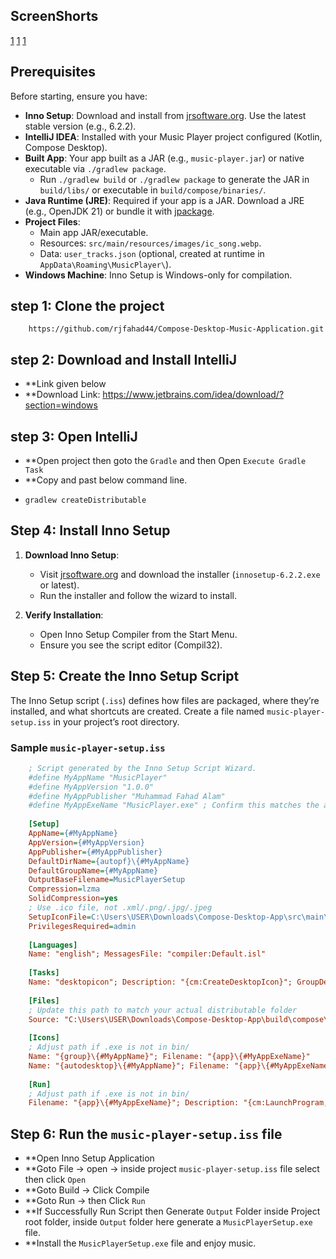 ## ScreenShorts

[1](https://github.com/rjfahad44/Compose-Desktop-Music-Application/blob/master/screenshorts/Screenshot%202025-04-13%20174542.png)
[1](https://github.com/rjfahad44/Compose-Desktop-Music-Application/blob/master/screenshorts/Screenshot%202025-04-13%20174515.png)
[1](https://github.com/rjfahad44/Compose-Desktop-Music-Application/blob/master/screenshorts/Screenshot%202025-04-13%20174459.png)


## Prerequisites

Before starting, ensure you have:

- **Inno Setup**: Download and install from [jrsoftware.org](https://jrsoftware.org/isdl.php). Use the latest stable version (e.g., 6.2.2).
- **IntelliJ IDEA**: Installed with your Music Player project configured (Kotlin, Compose Desktop).
- **Built App**: Your app built as a JAR (e.g., `music-player.jar`) or native executable via `./gradlew package`.
    - Run `./gradlew build` or `./gradlew package` to generate the JAR in `build/libs/` or executable in `build/compose/binaries/`.
- **Java Runtime (JRE)**: Required if your app is a JAR. Download a JRE (e.g., OpenJDK 21) or bundle it with [jpackage](https://docs.oracle.com/en/java/javase/21/docs/specs/man/jpackage.html).
- **Project Files**:
    - Main app JAR/executable.
    - Resources: `src/main/resources/images/ic_song.webp`.
    - Data: `user_tracks.json` (optional, created at runtime in `AppData\Roaming\MusicPlayer\`).
- **Windows Machine**: Inno Setup is Windows-only for compilation.

## step 1: Clone the project

```Copy
    https://github.com/rjfahad44/Compose-Desktop-Music-Application.git
```

## step 2: Download and Install IntelliJ

- **Link given below
- **Download Link: https://www.jetbrains.com/idea/download/?section=windows

## step 3: Open IntelliJ
 - **Open project then goto the ``Gradle`` and then Open ``Execute Gradle Task``
 - **Copy and past below command line.
 - ```
   gradlew createDistributable
   ```
   

## Step 4: Install Inno Setup

1. **Download Inno Setup**:
    - Visit [jrsoftware.org](https://jrsoftware.org/isdl.php) and download the installer (`innosetup-6.2.2.exe` or latest).
    - Run the installer and follow the wizard to install.

2. **Verify Installation**:
    - Open Inno Setup Compiler from the Start Menu.
    - Ensure you see the script editor (Compil32).

## Step 5: Create the Inno Setup Script

The Inno Setup script (`.iss`) defines how files are packaged, where they’re installed, and what shortcuts are created. Create a file named `music-player-setup.iss` in your project’s root directory.

### Sample `music-player-setup.iss`

```ini
    ; Script generated by the Inno Setup Script Wizard.
    #define MyAppName "MusicPlayer"
    #define MyAppVersion "1.0.0"
    #define MyAppPublisher "Muhammad Fahad Alam"
    #define MyAppExeName "MusicPlayer.exe" ; Confirm this matches the actual .exe name
    
    [Setup]
    AppName={#MyAppName}
    AppVersion={#MyAppVersion}
    AppPublisher={#MyAppPublisher}
    DefaultDirName={autopf}\{#MyAppName}
    DefaultGroupName={#MyAppName}
    OutputBaseFilename=MusicPlayerSetup
    Compression=lzma
    SolidCompression=yes
    ; Use .ico file, not .xml/.png/.jpg/.jpeg
    SetupIconFile=C:\Users\USER\Downloads\Compose-Desktop-App\src\main\resources\images\icon.ico
    PrivilegesRequired=admin
    
    [Languages]
    Name: "english"; MessagesFile: "compiler:Default.isl"
    
    [Tasks]
    Name: "desktopicon"; Description: "{cm:CreateDesktopIcon}"; GroupDescription: "{cm:AdditionalIcons}"; Flags: unchecked
    
    [Files]
    ; Update this path to match your actual distributable folder
    Source: "C:\Users\USER\Downloads\Compose-Desktop-App\build\compose\binaries\main\app\MusicPlayer\*"; DestDir: "{app}"; Flags: ignoreversion recursesubdirs createallsubdirs
    
    [Icons]
    ; Adjust path if .exe is not in bin/
    Name: "{group}\{#MyAppName}"; Filename: "{app}\{#MyAppExeName}"
    Name: "{autodesktop}\{#MyAppName}"; Filename: "{app}\{#MyAppExeName}"; Tasks: desktopicon
    
    [Run]
    ; Adjust path if .exe is not in bin/
    Filename: "{app}\{#MyAppExeName}"; Description: "{cm:LaunchProgram,{#StringChange(MyAppName, '&', '&&')}}"; Flags: nowait postinstall skipifsilent
```

## Step 6: Run the `music-player-setup.iss` file
- **Open Inno Setup Application
- **Goto File -> open -> inside project `music-player-setup.iss` file select then click `Open`
- **Goto Build -> Click Compile
- **Goto Run -> then Click `Run`
- **If Successfully Run Script then Generate `Output` Folder inside Project root folder, inside `Output` folder here generate a `MusicPlayerSetup.exe` file.
- **Install the `MusicPlayerSetup.exe` file and enjoy music.
